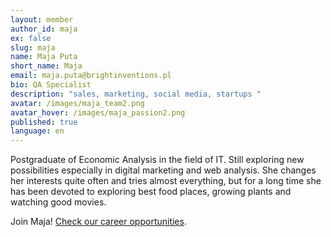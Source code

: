 ```yaml
---
layout: member
author_id: maja
ex: false
slug: maja
name: Maja Puta
short_name: Maja
email: maja.puta@brightinventions.pl
bio: QA Specialist
description: "sales, marketing, social media, startups "
avatar: /images/maja_team2.png
avatar_hover: /images/maja_passion2.png
published: true
language: en
---
```

Postgraduate of Economic Analysis in the field of IT. Still exploring new possibilities especially in digital marketing and web analysis. She changes her interests quite often and tries almost everything, but for a long time she has been devoted to exploring best food places, growing plants and watching good movies.

Join Maja! [Check our career opportunities](/career).

